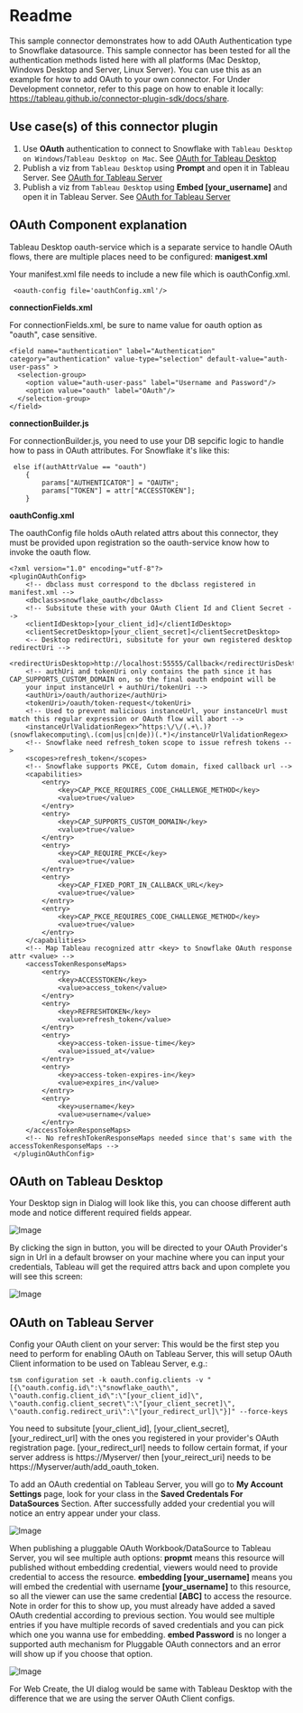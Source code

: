 
# Readme

This sample connector demonstrates how to add OAuth Authentication type to Snowflake datasource.  This sample connector has been tested for all the authentication methods listed here with all platforms (Mac Desktop, Windows Desktop and Server, Linux Server). You can use this as an example for how to add OAuth to your own connector. 
For Under Development connetor, refer to this page on how to enable it locally: https://tableau.github.io/connector-plugin-sdk/docs/share.

## <a id="purpose"/> Use case(s) of this connector plugin
1. Use **OAuth** authentication to connect to Snowflake with `Tableau Desktop on Windows`/`Tableau Desktop on Mac`. See [OAuth for Tableau Desktop](#desktop)    
1. Publish a viz from `Tableau Desktop` using **Prompt** and open it in Tableau Server. See [OAuth for Tableau Server](#server)
1. Publish a viz from `Tableau Desktop` using **Embed [your_username]** and open it in Tableau Server. See [OAuth for Tableau Server](#server)


## <a id="component"></a>OAuth Component explanation

Tableau Desktop oauth-service which is a separate service to handle OAuth flows, there are multiple places need to be configured:
**manigest.xml**

Your manifest.xml file needs to include a new file which is oauthConfig.xml.
```
 <oauth-config file='oauthConfig.xml'/>
```
**connectionFields.xml**

For connectionFields.xml, be sure to name value for oauth option as "oauth", case sensitive.  

```
<field name="authentication" label="Authentication" category="authentication" value-type="selection" default-value="auth-user-pass" >
  <selection-group>
    <option value="auth-user-pass" label="Username and Password"/>
    <option value="oauth" label="OAuth"/>
  </selection-group>
</field>
```
**connectionBuilder.js**

For connectionBuilder.js, you need to use your DB sepcific logic to handle how to pass in OAuth attributes. For Snowflake it's like this:
```
 else if(authAttrValue == "oauth")
    {
        params["AUTHENTICATOR"] = "OAUTH";
        params["TOKEN"] = attr["ACCESSTOKEN"];
    }

```
**oauthConfig.xml**

The oauthConfig file holds oAuth related attrs about this connector, they must be provided upon registration so the oauth-service know how to invoke the oauth flow.
```
<?xml version="1.0" encoding="utf-8"?>
<pluginOAuthConfig>
    <!-- dbclass must correspond to the dbclass registered in manifest.xml --> 
    <dbclass>snowflake_oauth</dbclass>
    <!-- Subsitute these with your OAuth Client Id and Client Secret -->
    <clientIdDesktop>[your_client_id]</clientIdDesktop>
    <clientSecretDesktop>[your_client_secret]</clientSecretDesktop>
    <-- Desktop redirectUri, subsitute for your own registered desktop redirectUri --> 
    <redirectUrisDesktop>http://localhost:55555/Callback</redirectUrisDesktop>
    <!-- authUri and tokenUri only contains the path since it has CAP_SUPPORTS_CUSTOM_DOMAIN on, so the final oauth endpoint will be 
    your input instanceUrl + authUri/tokenUri -->
    <authUri>/oauth/authorize</authUri>
    <tokenUri>/oauth/token-request</tokenUri>
    <!-- Used to prevent malicious instanceUrl, your instanceUrl must match this regular expression or OAuth flow will abort -->
    <instanceUrlValidationRegex>^https:\/\/(.+\.)?(snowflakecomputing\.(com|us|cn|de))(.*)</instanceUrlValidationRegex>
    <!-- Snowflake need refresh_token scope to issue refresh tokens -->
    <scopes>refresh_token</scopes>
    <!-- Snowflake supports PKCE, Cutom domain, fixed callback url -->
    <capabilities>
        <entry>
            <key>CAP_PKCE_REQUIRES_CODE_CHALLENGE_METHOD</key>
            <value>true</value>
        </entry>
        <entry>
            <key>CAP_SUPPORTS_CUSTOM_DOMAIN</key>
            <value>true</value>
        </entry>
        <entry>
            <key>CAP_REQUIRE_PKCE</key>
            <value>true</value>
        </entry>
        <entry>
            <key>CAP_FIXED_PORT_IN_CALLBACK_URL</key>
            <value>true</value>
        </entry>
        <entry>
            <key>CAP_PKCE_REQUIRES_CODE_CHALLENGE_METHOD</key>
            <value>true</value>
        </entry>
    </capabilities>
    <!-- Map Tableau recognized attr <key> to Snowflake OAuth response attr <value> -->
    <accessTokenResponseMaps>
        <entry>
            <key>ACCESSTOKEN</key>
            <value>access_token</value>
        </entry>
        <entry>
            <key>REFRESHTOKEN</key>
            <value>refresh_token</value>
        </entry>
        <entry>
            <key>access-token-issue-time</key>
            <value>issued_at</value>
        </entry>
        <entry>
            <key>access-token-expires-in</key>
            <value>expires_in</value>
        </entry>
        <entry>
            <key>username</key>
            <value>username</value>
        </entry>
    </accessTokenResponseMaps>
    <!-- No refreshTokenResponseMaps needed since that's same with the accessTokenResponseMaps -->
 </pluginOAuthConfig>

```

## <a id="desktop"></a>OAuth on Tableau Desktop

Your Desktop sign in Dialog will look like this, you can choose different auth mode and notice different required fields appear.

![Image](images/DesktopConnectionDialog.png)

By clicking the sign in button, you will be directed to your OAuth Provider's sign in Url in a default browser on your machine where you can input your credentials, Tableau will get the required attrs back and upon complete you will see this screen:

![Image](images/DesktopComplete.png)


## <a id="server"/> OAuth on Tableau Server

Config your OAuth client on your server: This would be the first step you need to perform for enabling OAuth on Tableau Server, this will setup OAuth Client information to be used on Tableau Server, e.g.:
```
tsm configuration set -k oauth.config.clients -v "[{\"oauth.config.id\":\"snowflake_oauth\", \"oauth.config.client_id\":\"[your_client_id]\", \"oauth.config.client_secret\":\"[your_client_secret]\", \"oauth.config.redirect_uri\":\"[your_redirect_url]\"}]" --force-keys
```
You need to subsitute [your_client_id], [your_client_secret], [your_redirect_url] with the ones you registered in your provider's OAuth registration page.
[your_redirect_url] needs to follow certain format, if your server address is https://Myserver/ then [your_reirect_uri] needs to be https://Myserver/auth/add_oauth_token.

To add an OAuth credential on Tableau Server, you will go to **My Account Settings** page, look for your class in the **Saved Credentals For DataSources** Section.
After successfully added your credential you will notice an entry appear under your class.

![Image](images/ServerAddToken.png)

When publishing a pluggable OAuth Workbook/DataSource to Tableau Server, you wil see multiple auth options:
**propmt** means this resource will published without embedding credential, viewers would need to provide credential to access the resource.
**embedding [your_username]** means you will embed the credential with username **[your_username]** to this resource, so all the viewer can use the same credential **[ABC]** to access the resource. Note in order for this to show up, you must already have added a saved OAuth credential according to previous section. You would see multiple entries if you have multiple records of saved credentials and you can pick which one you wanna use for embedding. 
**embed Password** is no longer a supported auth mechanism for Pluggable OAuth connectors and an error will show up if you choose that option.

![Image](images/DesktopPublish.png)

For Web Create, the UI dialog would be same with Tableau Desktop with the difference that we are using the server OAuth Client configs.
